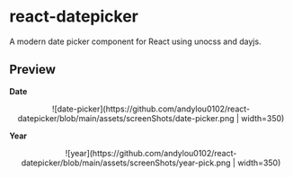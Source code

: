 # react-datepicker
A modern date picker component for React using unocss and dayjs.


## Preview

**Date**

<div align=center>
![date-picker](https://github.com/andylou0102/react-datepicker/blob/main/assets/screenShots/date-picker.png | width=350)
</div>

**Year**

<div align=center>
![year](https://github.com/andylou0102/react-datepicker/blob/main/assets/screenShots/year-pick.png | width=350)
</div>